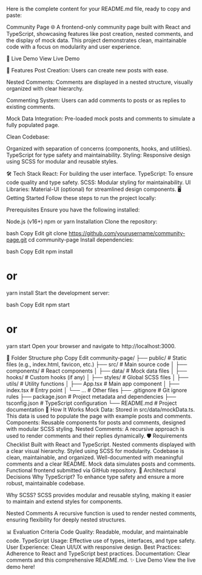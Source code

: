 

Here is the complete content for your README.md file, ready to copy and paste:

Community Page 🌐
A frontend-only community page built with React and TypeScript, showcasing features like post creation, nested comments, and the display of mock data. This project demonstrates clean, maintainable code with a focus on modularity and user experience.

🚀 Live Demo
View Live Demo <!-- Replace with the actual link to your hosted app -->

📝 Features
Post Creation:
Users can create new posts with ease.

Nested Comments:
Comments are displayed in a nested structure, visually organized with clear hierarchy.

Commenting System:
Users can add comments to posts or as replies to existing comments.

Mock Data Integration:
Pre-loaded mock posts and comments to simulate a fully populated page.

Clean Codebase:

Organized with separation of concerns (components, hooks, and utilities).
TypeScript for type safety and maintainability.
Styling:
Responsive design using SCSS for modular and reusable styles.

🛠️ Tech Stack
React: For building the user interface.
TypeScript: To ensure code quality and type safety.
SCSS: Modular styling for maintainability.
UI Libraries: Material-UI (optional) for streamlined design components.
🖥️ Getting Started
Follow these steps to run the project locally:

Prerequisites
Ensure you have the following installed:

Node.js (v16+)
npm or yarn
Installation
Clone the repository:

bash
Copy
Edit
git clone https://github.com/yourusername/community-page.git
cd community-page
Install dependencies:

bash
Copy
Edit
npm install
# or
yarn install
Start the development server:

bash
Copy
Edit
npm start
# or
yarn start
Open your browser and navigate to http://localhost:3000.

📂 Folder Structure
php
Copy
Edit
community-page/
├── public/               # Static files (e.g., index.html, favicon, etc.)
├── src/                  # Main source code
│   ├── components/       # React components
│   ├── data/             # Mock data files
│   ├── hooks/            # Custom hooks (if any)
│   ├── styles/           # Global SCSS files
│   ├── utils/            # Utility functions
│   ├── App.tsx           # Main app component
│   ├── index.tsx         # Entry point
│   └── ...               # Other files
├── .gitignore            # Git ignore rules
├── package.json          # Project metadata and dependencies
├── tsconfig.json         # TypeScript configuration
└── README.md             # Project documentation
🧰 How It Works
Mock Data: Stored in src/data/mockData.ts. This data is used to populate the page with example posts and comments.
Components: Reusable components for posts and comments, designed with modular SCSS styling.
Nested Comments: A recursive approach is used to render comments and their replies dynamically.
🛡️ Requirements Checklist
 Built with React and TypeScript.
 Nested comments displayed with a clear visual hierarchy.
 Styled using SCSS for modularity.
 Codebase is clean, maintainable, and organized.
 Well-documented with meaningful comments and a clear README.
 Mock data simulates posts and comments.
 Functional frontend submitted via GitHub repository.
🤔 Architectural Decisions
Why TypeScript?
To enhance type safety and ensure a more robust, maintainable codebase.

Why SCSS?
SCSS provides modular and reusable styling, making it easier to maintain and extend styles for components.

Nested Comments
A recursive function is used to render nested comments, ensuring flexibility for deeply nested structures.

📊 Evaluation Criteria
Code Quality: Readable, modular, and maintainable code.
TypeScript Usage: Effective use of types, interfaces, and type safety.
User Experience: Clean UI/UX with responsive design.
Best Practices: Adherence to React and TypeScript best practices.
Documentation: Clear comments and this comprehensive README.md.
✨ Live Demo
View the live demo here! <!-- Replace with your live demo link -->

